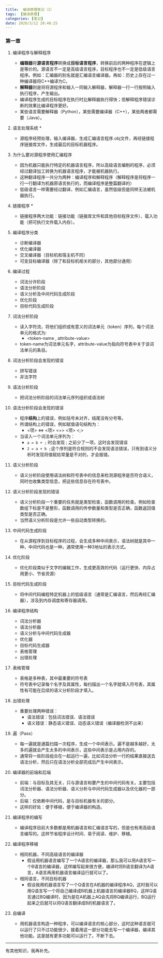 ```yaml
---
title:  编译原理笔记（1）
tags:  [编译原理]
categories: [笔记]
date: 2020/3/12 20:46:25
---
```

### 第一章

1.  编译程序与解释程序
    - **编辑器**将**源语言程序**转换成**目标语言程序**，转换前后的两种程序在逻辑上是等价的。源语言不一定是高级语言程序，目标程序也不一定是低级语言程序。例如：汇编器的别名就是汇编语言编译器。再如：历史上存在过一种编译器将C++编译为C。
    - **解释器**则是将将源程序和输入一同输入解释器，解释器一行一行按照输入执行程序，产生输出。
    - 编译程序生成的目标程序在执行时比解释器执行得快；但解释程序错误诊断的效果比编译程序更好。
    - 某些语言需要解释器（Python），某些需要编译器（C++），某些两者都需要（Java）。


2.  语言处理系统 *
    - 源程序经预处理，输入编译器，生成汇编语言程序.obj文件，再经链接程序链接库文件，生成最后的目标机器程序。

3. 为什么要对源程序使用汇编程序
    - 因为机器只能执行特定的机器语言程序，所以高级语言编制的程序，必须经过翻译加工转换为机器语言程序，才能被机器执行。
    - 这种翻译程序一共分为两种：编译程序和解释程序（解释程序是将程序一行一行翻译为机器原语言执行的，而编译程序是整篇翻译的）
    - 低级语言一样需要经过翻译，例如汇编语言，虽然低级但是同样无法被机器执行。

4.  链接程序 *
    - 链接程序两大功能：链接功能（链接库文件和其他目标程序文件）、载入功能（把可执行文件载入内存）。

5. 编译程序分类
    - 诊断编译器
    - 优化编译器
    - 交叉编译器（目标机和宿主机不同）
    - 可变目标编译器（除了和目标机相关的部分，其他部分通用）

6. 编译过程
    - 词法分许阶段
    - 语法分析阶段
    - 语义分析及中间代码生成阶段
    - 优化阶段
    - 目标代码生成阶段

7. 词法分析阶段
    - 读入字符流，将他们组织成有意义的词法单元（token）序列，每个词法单元的格式为:
        - <token-name , attribute-value> 
    - token-name为词法单元名字，attribute-value为指向符号表中关于该词法单元的条目。

8. 词法分析阶段会发现的错误
    - 拼写错误
    - 非法字符

9. 语法分析阶段
    - 把词法分析阶段的词法单元序列组织成语法树

10. 语法分析阶段会发现的错误
    - 程序**结构**上的错误，例如括号未对齐，结尾没有分号等。
    - 所谓结构上的错误，例如赋值语句结构为：
        - <项> <=> <项> <+> <项> <;>
    - 当读入一个词法单元序列为：
        - `a = b + ;` 时会发现 ; 之前少了一项，这时会发现错误
        - `2 = a + b ;`这个序列是符合规则的不会发现语法错误，只有到语义分析时发现将值赋给常量是不对的，才会报错。

11. 语义分析阶段
    - 语义分析阶段使用语法树和符号表中的信息来检测源程序是否符合语义，同时也收集类型信息，把这些信息存在符号表中。

12. 语义分析阶段发现的错误
    - 语义分析阶段一个重要的任务就是类型检查，函数调用的检查。例如检查数组下标是不是整形，函数调用的传参数量和类型是否正确，函数返回值类型是否正确。
    - 当然语义分析阶段是允许一些自动类型转换的。

13. 中间代码生成阶段
    - 在从源程序到目标程序的过程，会生成多种中间表示，语法树就是其中一种，中间代码也是一种，通常使用一种3地址的表示方式。

14. 优化阶段
    - 优化阶段类似于文字的编辑工作，生成更高效的代码（运行更快、内存占用更小、节省资源）

15. 目标代码生成阶段
    - 将中间代码编程特定机器上的低级语言（通常是汇编语言，然后再经汇编器），涉及到内存调度和寄存器调用。

16. 编译程序结构
    - 词法分析器
    - 语法分析器
    - 语义分析与中间代码生成器
    - 优化器
    - 目标代码生成器
    - 表格管理
    - 出错处理

17. 表格管理
    - 表格是多种表，其中最重要的符号表
    - 符号表中记录每个名字及其属性，每扫描出一个名字就填入符号表，其属性有可能在后续的语义分析阶段才填入。

18. 出错处理
    - 重要处理两种错误：
        - 语法错误：包括词法错误、语法错误
        - 语义错误：静态语义错误、动态语义错误（编译器检测不出来）
19. 遍（Pass）
    - 每一遍就是通篇扫描一次程序，生成一个中间表示。遍不是越多越好，太多的遍就会产生太多的中间表示，这些中间表示是占用内存的。
    - 通常将一些阶段组合在一起运行一遍，比如词法分析一行的结果直接送去语法分析，然后只在语法分析全部完成后产生中间表示。

20. 编译器的前端和后端
    - 前端：与目标及其无关，只与源语言和要产生的中间代码有关。主要包括词法分析器、语法分析器、语义分析与中间代码生成器以及优化器的一部分。
    - 后端：仅依赖中间代码，是与目标机器有关的部分。
    - 这样的好处：便于移植，便于编译器的构造。

21. 编译程序的编写
    - 编译程序目前大多数都是用机器语言和汇编语言写的，但是也有用高级语言编写的。这样节省程序设计时间、易于阅读、维护、移植。

22. 编译程序移植
    - 相同机器，不同高级语言的编译器
        - 假设用机器语言编写了一个A语言的编译器，那么我可以用A语言写一个B语言的编译器，这样编写起来很方便，编译时将B语言翻译为A语言，A语言再用机器语言编译运行就可以了。
    - 相同语言，不同目标机器
        - 假设我用机器语言写了一个Q语言在A机器的编译程序AQ，这时我可以用Q语言写一个将自己编译成B机器上机器语言的编译器BQ，这样Q语言通过BQ编译时，因为是在A机器上AQ会先将BQ编译运行，BQ运行起来之后就可以将Q语言翻译成B的机器语言了。

23. 自编译
    - 用机器语言构造一种程序，可以编译语言的核心部分，这时这种语言就可以运行了只不过功能很少，接着用这一部分功能去写一个编译器，编译其他功能。这是就有更多功能可以运行了。不断下去。


---
有其他知识，我再补充。